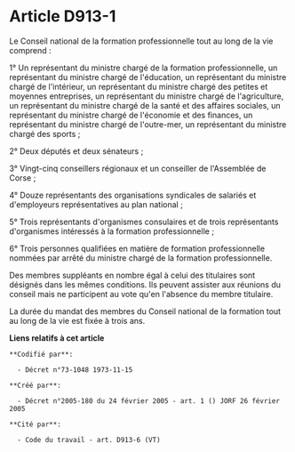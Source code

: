 # Article D913-1

Le Conseil national de la formation professionnelle tout au long de la vie comprend :

1° Un représentant du ministre chargé de la formation professionnelle, un représentant du ministre chargé de l'éducation, un
représentant du ministre chargé de l'intérieur, un représentant du ministre chargé des petites et moyennes entreprises, un
représentant du ministre chargé de l'agriculture, un représentant du ministre chargé de la santé et des affaires sociales, un
représentant du ministre chargé de l'économie et des finances, un représentant du ministre chargé de l'outre-mer, un
représentant du ministre chargé des sports ;

2° Deux députés et deux sénateurs ;

3° Vingt-cinq conseillers régionaux et un conseiller de l'Assemblée de Corse ;

4° Douze représentants des organisations syndicales de salariés et d'employeurs représentatives au plan national ;

5° Trois représentants d'organismes consulaires et de trois représentants d'organismes intéressés à la formation
professionnelle ;

6° Trois personnes qualifiées en matière de formation professionnelle nommées par arrêté du ministre chargé de la formation
professionnelle.

Des membres suppléants en nombre égal à celui des titulaires sont désignés dans les mêmes conditions. Ils peuvent assister
aux réunions du conseil mais ne participent au vote qu'en l'absence du membre titulaire.

La durée du mandat des membres du Conseil national de la formation tout au long de la vie est fixée à trois ans.

**Liens relatifs à cet article**

	**Codifié par**:

	  - Décret n°73-1048 1973-11-15

	**Créé par**:

	  - Décret n°2005-180 du 24 février 2005 - art. 1 () JORF 26 février 2005

	**Cité par**:

	  - Code du travail - art. D913-6 (VT)
